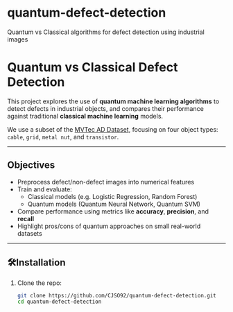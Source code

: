 # quantum-defect-detection
Quantum vs Classical algorithms for defect detection using industrial images

# Quantum vs Classical Defect Detection

This project explores the use of **quantum machine learning algorithms** to detect defects in industrial objects, and compares their performance against traditional **classical machine learning** models.

We use a subset of the [MVTec AD Dataset](https://www.mvtec.com/company/research/datasets/mvtec-ad), focusing on four object types: `cable`, `grid`, `metal nut`, and `transistor`.

---

## Objectives

- Preprocess defect/non-defect images into numerical features
- Train and evaluate:
  - Classical models (e.g. Logistic Regression, Random Forest)
  - Quantum models (Quantum Neural Network, Quantum SVM)
- Compare performance using metrics like **accuracy**, **precision**, and **recall**
- Highlight pros/cons of quantum approaches on small real-world datasets

---

## 🛠Installation

1. Clone the repo:
   ```bash
   git clone https://github.com/CJSO92/quantum-defect-detection.git
   cd quantum-defect-detection
